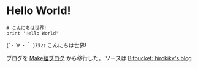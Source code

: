Hello World!
============

``` {.sourceCode .python}
# こんにちは世界!
print 'Hello World'
```

(´・∀・｀ )ｱﾗﾏｧ こんにちは世界!

ブログを [Make組ブログ](http://d.hatena.ne.jp/hirokiky/) から移行した。
ソースは [Bitbucket: hirokiky's
blog](https://bitbucket.org/hirokiky/hirokikys-blog)

